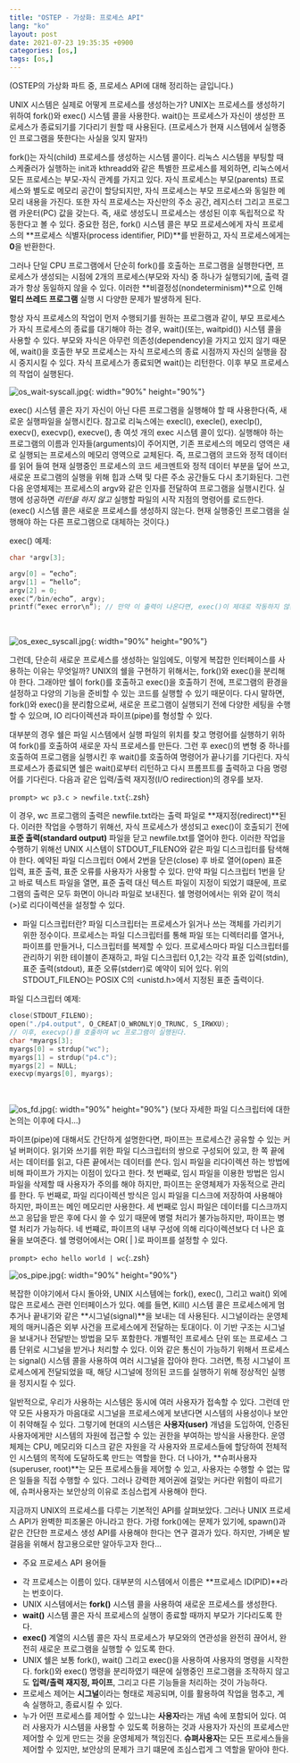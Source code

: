 ```yaml
---
title: "OSTEP - 가상화: 프로세스 API"
lang: "ko"
layout: post
date: 2021-07-23 19:35:35 +0900
categories: [os,]
tags: [os,]
---
```


(OSTEP의 가상화 파트 중, 프로세스 API에 대해 정리하는 글입니다.)

UNIX 시스템은 실제로 어떻게 프로세스를 생성하는가? UNIX는 프로세스를 생성하기 위하여 fork()와 exec() 시스템 콜을 사용한다. wait()는 프로세스가 자신이 생성한 프로세스가 종료되기를 기다리기 원할 때 사용된다. (프로세스가 현재 시스템에서 실행중인 프로그램을 뜻한다는 사실을 잊지 말자!)

fork()는 자식(child) 프로세스를 생성하는 시스템 콜이다. 리눅스 시스템을 부팅할 때 스케줄러가 실행하는 init과 kthreadd와 같은 특별한 프로세스를 제외하면, 리눅스에서 모든 프로세스는 부모-자식 관계를 가지고 있다. 자식 프로세스는 부모(parents) 프로세스와 별도로 메모리 공간이 할당되지만, 자식 프로세스는 부모 프로세스와 동일한 메모리 내용을 가진다. 또한 자식 프로세스는 자신만의 주소 공간, 레지스터 그리고 프로그램 카운터(PC) 값을 갖는다. 즉, 새로 생성도니 프로세스는 생성된 이후 독립적으로 작동한다고 볼 수 있다. 중요한 점은, fork() 시스템 콜은 부모 프로세스에게 자식 프로세스의 **프로세스 식별자(process identifier, PID)**를 반환하고, 자식 프로세스에게는 **0**을 반환한다.

그러나 단일 CPU 프로그램에서 단순히 fork()를 호출하는 프로그램을 실행한다면, 프로세스가 생성되는 시점에 2개의 프로세스(부모와 자식) 중 하나가 실행되기에, 출력 결과가 항상 동일하지 않을 수 있다. 이러한 **비결정성(nondeterminism)**으로 인해 **멀티 쓰레드 프로그램** 실행 시 다양한 문제가 발생하게 된다.

항상 자식 프로세스의 작업이 먼저 수행되기를 원하는 프로그램과 같이, 부모 프로세스가 자식 프로세스의 종료를 대기해야 하는 경우, wait()(또는, waitpid()) 시스템 콜을 사용할 수 있다. 부모와 자식은 아무런 의존성(dependency)을 가지고 있지 않기 때문에, wait()을 호출한 부모 프로세스는 자식 프로세스의 종료 시점까지 자신의 실행을 잠시 중지시킬 수 있다. 자식 프로세스가 종료되면 wait()는 리턴한다. 이후 부모 프로세스의 작업이 실행된다.

![os_wait-syscall.jpg](https://typiespectre.github.io/images/os_wait_syscall.jpg){: width="90%" height="90%"}

exec() 시스템 콜은 자기 자신이 아닌 다른 프로그램을 실행해야 할 때 사용한다(즉, 새로운 실행파일을 실행시킨다. 참고로 리눅스에는 execl(), execle(), execlp(), execv(), execvp(), execve(), 총 여섯 개의 exec 시스템 콜이 있다). 실행해야 하는 프로그램의 이름과 인자들(arguments)이 주어지면, 기존 프로세스의 메모리 영역은 새로 실행되는 프로세스의 메모리 영역으로 교체된다. 즉, 프로그램의 코드와 정적 데이터를 읽어 들여 현재 실행중인 프로세스의 코드 세크멘트와 정적 데이터 부분을 덮어 쓰고, 새로운 프로그램의 실행을 위해 힙과 스택 및 다른 주소 공간들도 다시 초기화된다. 그런 다음 운영체제는 프로세스의 argv와 같은 인자를 전달하여 프로그램을 실행시킨다. 실행에 성공하면 *리턴을 하지 않고* 실행할 파일의 시작 지점의 명령어를 로드한다. (exec() 시스템 콜은 새로운 프로세스를 생성하지 않는다. 현재 실행중인 프로그램을 실행해야 하는 다른 프로그램으로 대체하는 것이다.)

exec() 예제:
```c
char *argv[3];

argv[0] = “echo”;
argv[1] = “hello”;
argv[2] = 0;
exec(“/bin/echo”, argv);
printf(“exec error\n”); // 만약 이 출력이 나온다면, exec()이 제대로 작동하지 않은 것이다.
```
<br />

![os_exec_syscall.jpg](https://typiespectre.github.io/images/os_exec_syscall.jpg){: width="90%" height="90%"}

그런데, 단순히 새로운 프로세스를 생성하는 일임에도, 이렇게 복잡한 인터페이스를 사용하는 이유는 무엇일까? UNIX의 쉘을 구현하기 위해서는, fork()와 exec()을 분리해야 한다. 그래야만 쉘이 fork()를 호출하고 exec()을 호출하기 전에, 프로그램의 환경을 설정하고 다양의 기능을 준비할 수 있는 코드를 실행할 수 있기 때문이다. 다시 말하면, fork()와 exec()을 분리함으로써, 새로운 프로그램이 실행되기 전에 다양한 세팅을 수행할 수 있으며, IO 리다이렉션과 파이프(pipe)를 형성할 수 있다.

대부분의 경우 쉘은 파일 시스템에서 실행 파일의 위치를 찾고 명령어를 실행하기 위하여 fork()를 호출하여 새로운 자식 프로세스를 만든다. 그런 후 exec()의 변형 중 하나를 호출하여 프로그램을 실행시킨 후 wait()를 호출하여 명령어가 끝나기를 기다린다. 자식 프로세스가 종료되면 쉘은 wait()로부터 리턴하고 다시 프롬프트를 출력하고 다음 명령어를 기다린다. 다음과 같은 입력/출력 재지정(I/O redirection)의 경우를 보자.

`prompt> wc p3.c > newfile.txt`{:.zsh}

이 경우, wc 프로그램의 출력은 newfile.txt라는 출력 파일로 **재지정(redirect)**된다. 이러한 작업을 수행하기 위해선, 자식 프로세스가 생성되고 exec()이 호출되기 전에 **표준 출력(standard output)** 파일을 닫고 newfile.txt를 열어야 한다. 이러한 작업을 수행하기 위해선 UNIX 시스템이 STDOUT_FILENO와 같은 파일 디스크립터를 탐색해야 한다. 예약된 파일 디스크립터 0에서 2번을 닫은(close) 후 바로 열어(open) 표준 입력, 표준 출력, 표준 오류를 사용자가 사용할 수 있다. 만약 파일 디스크립터 1번을 닫고 바로 텍스트 파일을 열면, 표준 출력 대신 텍스트 파일이 지정이 되었기 떄문에, 프로그램의 출력은 모두 화면이 아니라 파일로 보내진다. 쉘 명령어에서는 위와 같이 꺽쇠(>)로 리다이렉션을 설정할 수 있다.

* 파일 디스크립터란?
파일 디스크립터는 프로세스가 읽거나 쓰는 객체를 가리키기 위한 정수이다. 프로세스는 파일 디스크립터를 통해 파일 또는 디렉터리를 열거나, 파이프를 만들거나, 디스크립터를 복제할 수 있다. 프로세스마다 파일 디스크립터를 관리하기 위한 테이블이 존재하고, 파일 디스크립터 0,1,2는 각각 표준 입력(stdin), 표준 출력(stdout), 표준 오류(stderr)로 예약이 되어 있다. 위의 STDOUT_FILENO는 POSIX C의 <unistd.h>에서 지정된 표준 출력이다.

파일 디스크립터 예제:
```c
close(STDOUT_FILENO);
open("./p4.output", O_CREAT|O_WRONLY|O_TRUNC, S_IRWXU);
// 이후, execvp()를 호출하여 wc 프로그램이 실행된다.
char *myargs[3];
myargs[0] = strdup("wc");
myargs[1] = strdup("p4.c");
myargs[2] = NULL;
execvp(myargs[0], myargs); 
```
<br />

![os_fd.jpg](https://typiespectre.github.io/images/os_fd.jpg){: width="90%" height="90%"}
(보다 자세한 파일 디스크립터에 대한 논의는 이후에 다시...)

파이프(pipe)에 대해서도 간단하게 설명한다면, 파이프는 프로세스간 공유할 수 있는 커널 버퍼이다. 읽기와 쓰기를 위한 파일 디스크립터의 쌍으로 구성되어 있고, 한 쪽 끝에서는 데이터를 읽고, 다른 끝에서는 데이터를 쓴다. 임시 파일을 리다이렉션 하는 방법에 비해 파이프가 가지는 이점이 있다고 한다. 첫 번째로, 임시 파일을 이용한 방법은 임시 파일을 삭제할 때 사용자가 주의를 해야 하지만, 파이프는 운영체제가 자동적으로 관리를 한다. 두 번째로, 파일 리다이렉션 방식은 임시 파일을 디스크에 저장하여 사용해야 하지만, 파이프는 메인 메모리만 사용한다. 세 번째로 임시 파일은 데이터를 디스크까지 쓰고 응답을 받은 후에 다시 쓸 수 있기 때문에 병렬 처리가 불가능하지만, 파이프는 병렬 처리가 가능하다. 네 번쨰로, 파이프의 내부 구성에 의해 리다이렉션보다 더 나은 효율을 보여준다. 쉘 명령어에서는 OR( | )로 파이프를 설정할 수 있다.

`prompt> echo hello world | wc`{:.zsh}

![os_pipe.jpg](https://typiespectre.github.io/images/os_pipe.jpg){: width="90%" height="90%"}

복잡한 이야기에서 다시 돌아와, UNIX 시스템에는 fork(), exec(), 그리고 wait() 외에 많은 프로세스 관련 인터페이스가 있다. 예를 들면, Kill() 시스템 콜은 프로세스에게 멈추거나 끝내기와 같은 **시그널(signal)**을 보내는 데 사용된다. 시그널이라는 운영체제의 매커니즘은 외부 사건을 프로세스에게 전달하는 토대이다. 이 기반 구조는 시그널을 보내거나 전달받는 방법을 모두 포함한다. 개별적인 프로세스 단위 또는 프로세스 그룹 단위로 시그널을 받거나 처리할 수 있다. 이와 같은 통신이 가능하기 위해서 프로세스는 signal() 시스템 콜을 사용하여 여러 시그널을 잡아야 한다. 그러면, 특정 시그널이 프로세스에게 전달되었을 때, 해당 시그널에 정의된 코드를 실행하기 위해 정상적인 실행을 정지시킬 수 있다.

일반적으로, 우리가 사용하는 시스템은 동시에 여러 사용자가 접속할 수 있다. 그런데 만약 모든 사용자가 마음대로 시그널을 프로세스에게 보낸다면 시스템의 사용성이나 보안이 취약해질 수 있다. 그렇기에 현대의 시스템은 **사용자(user)** 개념을 도입하여, 인증된 사용자에게만 시스템의 자원에 접근할 수 있는 권한을 부여하는 방식을 사용한다. 운영체제는 CPU, 메모리와 디스크 같은 자원을 각 사용자와 프로세스들에 할당하여 전체적인 시스템의 목적에 도달하도록 만드는 역할을 한다. 더 나아가, **슈퍼사용자(superuser, root)**는 모든 프로세스들을 제어할 수 있고, 사용자는 수행할 수 없는 많은 일들을 직접 수행할 수 있다. 그러나 강력한 제어권에 걸맞는 커다란 위험이 따르기에, 슈퍼사용자는 보안상의 이유로 조심스럽게 사용해야 한다.

지금까지 UNIX의 프로세스를 다루는 기본적인 API를 살펴보았다. 그러나 UNIX 프로세스 API가 완벽한 피조물은 아니라고 한다. 가령 fork()에는 문제가 있기에, spawn()과 같은 간단한 프로세스 생성 API를 사용해야 한다는 연구 결과가 있다. 하지만, 가벼운 발걸음을 위해서 참고용으로만 알아두고자 한다...

* 주요 프로세스 API 용어들
- 각 프로세스는 이름이 있다. 대부분의 시스템에서 이름은 **프로세스 ID(PID)**라는 번호이다.
- UNIX 시스템에서는 **fork()** 시스템 콜을 사용하여 새로운 프로세스를 생성한다.
- **wait()** 시스템 콜은 자식 프로세스의 실행이 종료할 때까지 부모가 기다리도록 한다.
- **exec()** 계열의 시스템 콜은 자식 프로세스가 부모와의 연관성을 완전히 끊어서, 완전히 새로운 프로그램을 실행할 수 있도록 한다.
- UNIX 쉘은 보통 fork(), wait() 그리고 exec()을 사용하여 사용자의 명령을 시작한다. fork()와 exec() 명령을 분리하였기 때문에 실행중인 프로그램을 조작하지 않고도 **입력/출력 재지정, 파이프**, 그리고 다른 기능들을 처리하는 것이 가능하다.
- 프로세스 제어는 **시그널**이라는 형태로 제공되며, 이를 활용하여 작업을 멈추고, 계속 실행하고, 종료시킬 수 있다.
- 누가 어떤 프로세스를 제어할 수 있느냐는 **사용자**라는 개념 속에 포함되어 있다. 여러 사용자가 시스템을 사용할 수 있도록 허용하는 것과 사용자가 자신의 프로세스만 제어할 수 있게 만드는 것을 운영체제가 책임진다. **슈펴사용자**는 모든 프로세스들을 제어할 수 있지만, 보안상의 문제가 크기 떄문에 조심스럽게 그 역할을 맡아야 한다.
